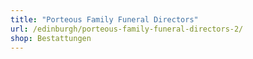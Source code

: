 ```yaml
---
title: "Porteous Family Funeral Directors"
url: /edinburgh/porteous-family-funeral-directors-2/
shop: Bestattungen
---
```

